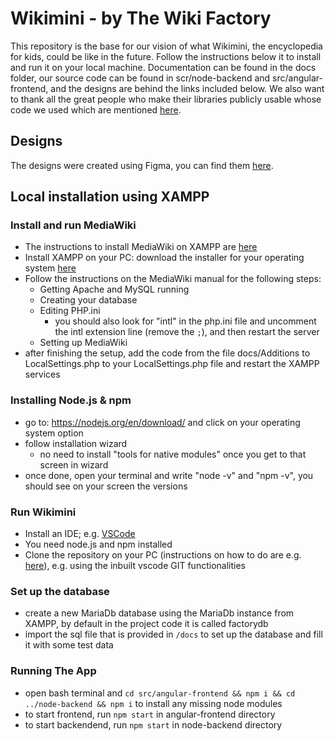 # Wikimini - by The Wiki Factory
This repository is the base for our vision of what Wikimini, the encyclopedia for kids, could be like in the future. Follow the instructions below it to install and run it on your local machine. Documentation can be found in the docs folder, our source code can be found in scr/node-backend and src/angular-frontend, and the designs are behind the links included below. We also want to thank all the great people who make their libraries publicly usable whose code we used which are mentioned [here](https://github.com/WomenPlusPlus/deploy-impact-22-wikimini-b/blob/fc41254ce5760e2c2f5537097950e46167efcede/docs/third-parties.md).

## Designs
The designs were created using Figma, you can find them [here](https://www.figma.com/file/GyaAuxiHncjTtKnC7duPUv/Wikimini?node-id=498%3A1589&t=2wMIdq0J9amxzalS-1).

## Local installation using XAMPP

### Install and run MediaWiki

- The instructions to install MediaWiki on XAMPP are [here](https://www.mediawiki.org/wiki/Manual:Installing_MediaWiki_on_XAMPP)
- Install XAMPP on your PC: download the installer for your operating system [here](https://www.apachefriends.org/index.html)
- Follow the instructions on the MediaWiki manual for the following steps:
    - Getting Apache and MySQL running
    - Creating your database
    - Editing PHP.ini
       - you should also look for "intl" in the php.ini file and uncomment the intl extension line (remove the `;`), and then restart the server
    - Setting up MediaWiki
- after finishing the setup, add the code from the file docs/Additions to LocalSettings.php to your LocalSettings.php file and restart the XAMPP services

### Installing Node.js & npm
- go to: https://nodejs.org/en/download/ and click on your operating system option
- follow installation wizard
  * no need to install "tools for native modules" once you get to that screen in wizard
- once done, open your terminal and write "node -v" and "npm -v", you should see on your screen the versions
    
### Run Wikimini

- Install an IDE; e.g. [VSCode](https://code.visualstudio.com/)
- You need node.js and npm installed
- Clone the repository on your PC (instructions on how to do are e.g. [here](https://docs.github.com/en/get-started/getting-started-with-git/about-remote-repositories#cloning-with-ssh-urls)), e.g. using the inbuilt vscode GIT functionalities

### Set up the database
- create a new MariaDb database using the MariaDb instance from XAMPP, by default in the project code it is called factorydb
- import the sql file that is provided in `/docs` to set up the database and fill it with some test data

### Running The App
- open bash terminal and `cd src/angular-frontend && npm i && cd ../node-backend && npm i` to install any missing node modules
- to start frontend, run `npm start` in angular-frontend directory
- to start backendend, run `npm start` in node-backend directory

